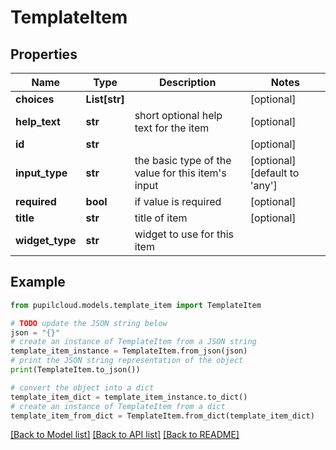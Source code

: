 # TemplateItem


## Properties

Name | Type | Description | Notes
------------ | ------------- | ------------- | -------------
**choices** | **List[str]** |  | [optional] 
**help_text** | **str** | short optional help text for the item | [optional] 
**id** | **str** |  | [optional] 
**input_type** | **str** | the basic type of the value for this item&#39;s input | [optional] [default to 'any']
**required** | **bool** | if value is required | [optional] 
**title** | **str** | title of item | [optional] 
**widget_type** | **str** | widget to use for this item | 

## Example

```python
from pupilcloud.models.template_item import TemplateItem

# TODO update the JSON string below
json = "{}"
# create an instance of TemplateItem from a JSON string
template_item_instance = TemplateItem.from_json(json)
# print the JSON string representation of the object
print(TemplateItem.to_json())

# convert the object into a dict
template_item_dict = template_item_instance.to_dict()
# create an instance of TemplateItem from a dict
template_item_from_dict = TemplateItem.from_dict(template_item_dict)
```
[[Back to Model list]](../README.md#documentation-for-models) [[Back to API list]](../README.md#documentation-for-api-endpoints) [[Back to README]](../README.md)



